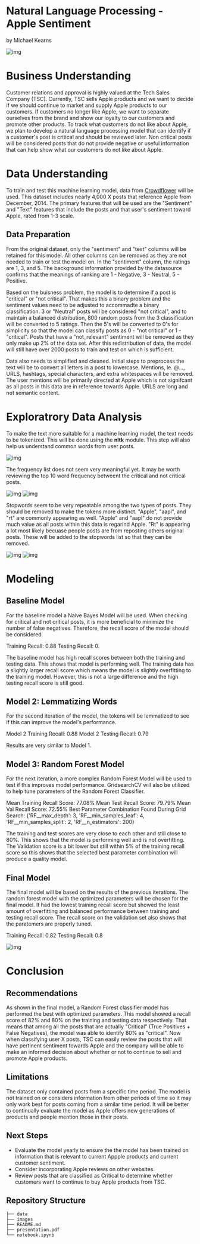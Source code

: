 # Natural Language Processing - Apple Sentiment
by Michael Kearns

![img](./images/apple1.jpg)

# Business Understanding

Customer relations and approval is highly valued at the Tech Sales Company (TSC). Currently, TSC sells Apple products and we want to decide if we should continue to market and supply Apple products to our customers. If customers no longer like Apple, we want to separate ourselves from the brand and show our loyalty to our customers and promote other products. To track what customers do not like about Apple, we plan to develop a natural language processing model that can identify if a customer's post is critical and should be reviewed later. Non critical posts will be considered posts that do not provide negative or useful information that can help show what our customers do not like about Apple. 

# Data Understanding

To train and test this machine learning model, data from [Crowdflower](https://www.kaggle.com/datasets/slythe/apple-twitter-sentiment-crowdflower) will be used. This dataset includes nearly 4,000 X posts that reference Apple from December, 2014. The primary features that will be used are the "Sentiment" and "Text" features that include the posts and that user's sentiment toward Apple, rated from 1-3 scale.

## Data Preparation

From the original dataset, only the "sentiment" and "text" columns will be retained for this model. All other columns can be removed as they are not needed to train or test the model on. In the "sentiment" column, the ratings are 1, 3, and 5. The background information provided by the datasource confirms that the meanings of ranking are 1 - Negative, 3 - Neutral, 5 - Positive.

Based on the buisness problem, the model is to determine if a post is "critical" or "not critical". That makes this a binary problem and the sentiment values need to be adjusted to accommadte a binary classification. 3 or "Neutral" posts will be considered "not critical", and to maintain a balanced distribution, 800 random posts from the 3 classification will be converted to 5 ratings. Then the 5's will be converted to 0's for simplicity so that the model can classify posts as 0 - "not critical" or 1 - "critical". Posts that have a "not_relevant" sentiment will be removed as they only make up 2% of the data set. After this redistribution of data, the model will still have over 2000 posts to train and test on which is sufficient.

Data also needs to simplified and cleaned. Initial steps to preprocess the text will be to convert all letters in a post to lowercase. Mentions, ie. @..., URLS, hashtags, special characters, and extra whitespaces will be removed. The user mentions will be primarily directed at Apple which is not signifcant as all posts in this data are in reference towards Apple. URLS are long and not semantic content.

# Exploratrory Data Analysis

To make the text more suitable for a machine learning model, the text needs to be tokenized. This will be done using the **nltk** module. This step will also help us understand common words from user posts.

![img](./images/df_10word_freq.png)

The frequency list does not seem very meaningful yet. It may be worth reviewing the top 10 word frequency betweent the critical and not critical posts.

![img](./images/df_10word_freq_rating0.png)
![img](./images/df_10word_freq_rating1.png)

Stopwords seem to be very repeatable among the two types of posts. They should be removed to make the tokens more distinct. "Apple", "aapl", and "rt" are commonly appearing as well. "Apple" and "aapl" do not provide much value as all posts within this data is regarind Apple. "Rt" is appearing a lot most likely becuase people posts are from reposting others original posts. These will be added to the stopwords list so that they can be removed.

![img](./images/df_10word_freq_rating0_stopwords.png)
![img](./images/df_10word_freq_rating1_stopwords.png)

# Modeling

## Baseline Model 

For the baseline model a Naive Bayes Model will be used. When checking for critical and not critical posts, it is more beneficial to minimize the number of false negatives. Therefore, the recall score of the model should be considered.

Training Recall:  0.88
Testing Recall:  0.

The baseline model has high recall scores between both the training and testing data. This shows that model is performing well. The training data has a slightly larger recall score which means the model is slightly overfitting to the training model. However, this is not a large difference and the high testing recall score is still good. 

## Model 2: Lemmatizing Words

For the second iteration of the model, the tokens will be lemmatized to see if this can improve the model's performance.

Model 2 Training Recall:  0.88
Model 2 Testing Recall:  0.79

Results are very similar to Model 1.

## Model 3: Random Forest Model

For the next iteration, a more complex Random Forest Model will be used to test if this improves model performance. GridsearchCV will also be utilized to help tune parameters of the Random Forest Classifier.

Mean Training Recall Score: 77.08%
Mean Test Recall Score: 79.79%
Mean Val Recall Score: 72.55%
Best Parameter Combination Found During Grid Search: {'RF__max_depth': 3, 'RF__min_samples_leaf': 4, 'RF__min_samples_split': 2, 'RF__n_estimators': 200}

The training and test scores are very close to each other and still close to 80%. This shows that the model is performing well and is not overfitting. The Validation score is a bit lower but still within 5% of the training recall score so this shows that the selected best parameter combination will produce a quality model.

## Final Model

The final model will be based on the results of the previous iterations. The random forest model with the optimized parameters will be chosen for the final model. It had the lowest training recall score but showed the least amount of overfitting and balanced performance between training and testing recall score. The recall score on the validation set also shows that the paratemers are properly tuned.

Training Recall:  0.82
Testing Recall:  0.8

![img](./images/confusion_matrix.png)

# Conclusion

## Recommendations

As shown in the final model, a Random Forest classifier model has performed the best with optimized parameters. This model showed a recall score of 82% and 80% on the training and testing data respectively. That means that among all the posts that are actually "Critical" (True Positives + False Negatives), the model was able to identify 80% as "critical". Now when classifying user X posts, TSC can easily review the posts that will have pertinent sentiment towards Apple and the company will be able to make an informed decision about whether or not to continue to sell and promote Apple products.

## Limitations

The dataset only contained posts from a specific time period. The model is not trained on or considers information from other periods of time so it may only work best for posts coming from a similar time period. It will be better to continually evaluate the model as Apple offers new generations of products and people mention those in their posts.


## Next Steps

* Evaluate the model yearly to ensure the the model has been trained on information that is relevant to current Appple products and current customer sentiment.
* Consider incorporating Apple reviews on other websites.
* Review posts that are classified as Critical to determine whether customers want to continue to buy Apple products from TSC.

## Repository Structure
```
├── data
├── images
├── README.md
├── presentation.pdf
└── notebook.ipynb
```
